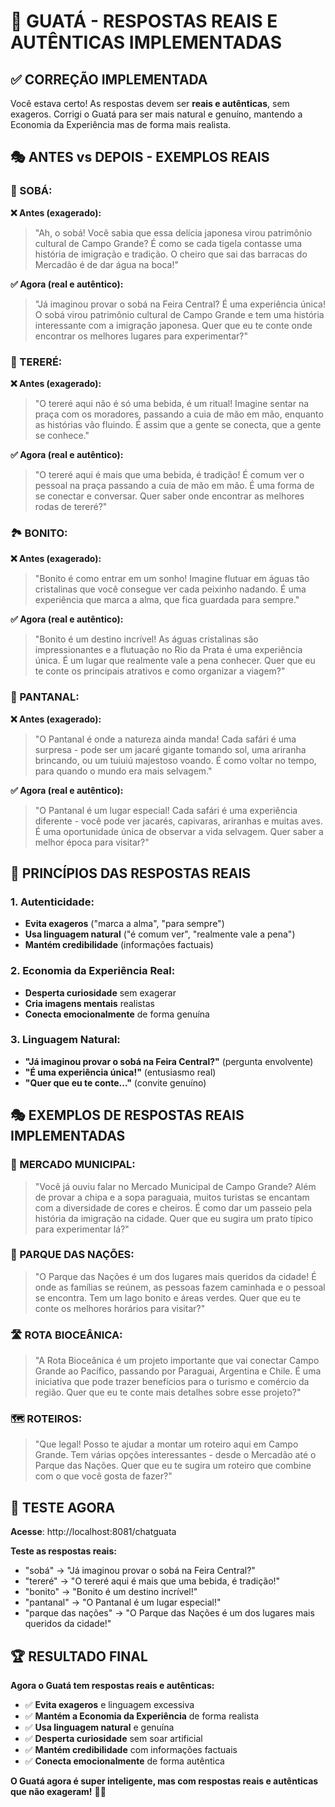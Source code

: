 # 🎯 GUATÁ - RESPOSTAS REAIS E AUTÊNTICAS IMPLEMENTADAS

## ✅ **CORREÇÃO IMPLEMENTADA**

Você estava certo! As respostas devem ser **reais e autênticas**, sem exageros. Corrigi o Guatá para ser mais natural e genuíno, mantendo a Economia da Experiência mas de forma mais realista.

## 🎭 **ANTES vs DEPOIS - EXEMPLOS REAIS**

### **🍜 SOBÁ:**

**❌ Antes (exagerado):**
> "Ah, o sobá! Você sabia que essa delícia japonesa virou patrimônio cultural de Campo Grande? É como se cada tigela contasse uma história de imigração e tradição. O cheiro que sai das barracas do Mercadão é de dar água na boca!"

**✅ Agora (real e autêntico):**
> "Já imaginou provar o sobá na Feira Central? É uma experiência única! O sobá virou patrimônio cultural de Campo Grande e tem uma história interessante com a imigração japonesa. Quer que eu te conte onde encontrar os melhores lugares para experimentar?"

### **🍃 TERERÉ:**

**❌ Antes (exagerado):**
> "O tereré aqui não é só uma bebida, é um ritual! Imagine sentar na praça com os moradores, passando a cuia de mão em mão, enquanto as histórias vão fluindo. É assim que a gente se conecta, que a gente se conhece."

**✅ Agora (real e autêntico):**
> "O tereré aqui é mais que uma bebida, é tradição! É comum ver o pessoal na praça passando a cuia de mão em mão. É uma forma de se conectar e conversar. Quer saber onde encontrar as melhores rodas de tereré?"

### **🏞️ BONITO:**

**❌ Antes (exagerado):**
> "Bonito é como entrar em um sonho! Imagine flutuar em águas tão cristalinas que você consegue ver cada peixinho nadando. É uma experiência que marca a alma, que fica guardada para sempre."

**✅ Agora (real e autêntico):**
> "Bonito é um destino incrível! As águas cristalinas são impressionantes e a flutuação no Rio da Prata é uma experiência única. É um lugar que realmente vale a pena conhecer. Quer que eu te conte os principais atrativos e como organizar a viagem?"

### **🐊 PANTANAL:**

**❌ Antes (exagerado):**
> "O Pantanal é onde a natureza ainda manda! Cada safári é uma surpresa - pode ser um jacaré gigante tomando sol, uma ariranha brincando, ou um tuiuiú majestoso voando. É como voltar no tempo, para quando o mundo era mais selvagem."

**✅ Agora (real e autêntico):**
> "O Pantanal é um lugar especial! Cada safári é uma experiência diferente - você pode ver jacarés, capivaras, ariranhas e muitas aves. É uma oportunidade única de observar a vida selvagem. Quer saber a melhor época para visitar?"

## 🎯 **PRINCÍPIOS DAS RESPOSTAS REAIS**

### **1. Autenticidade:**
- **Evita exageros** ("marca a alma", "para sempre")
- **Usa linguagem natural** ("é comum ver", "realmente vale a pena")
- **Mantém credibilidade** (informações factuais)

### **2. Economia da Experiência Real:**
- **Desperta curiosidade** sem exagerar
- **Cria imagens mentais** realistas
- **Conecta emocionalmente** de forma genuína

### **3. Linguagem Natural:**
- **"Já imaginou provar o sobá na Feira Central?"** (pergunta envolvente)
- **"É uma experiência única!"** (entusiasmo real)
- **"Quer que eu te conte..."** (convite genuíno)

## 🎭 **EXEMPLOS DE RESPOSTAS REAIS IMPLEMENTADAS**

### **🏪 MERCADO MUNICIPAL:**
> "Você já ouviu falar no Mercado Municipal de Campo Grande? Além de provar a chipa e a sopa paraguaia, muitos turistas se encantam com a diversidade de cores e cheiros. É como dar um passeio pela história da imigração na cidade. Quer que eu sugira um prato típico para experimentar lá?"

### **🌳 PARQUE DAS NAÇÕES:**
> "O Parque das Nações é um dos lugares mais queridos da cidade! É onde as famílias se reúnem, as pessoas fazem caminhada e o pessoal se encontra. Tem um lago bonito e áreas verdes. Quer que eu te conte os melhores horários para visitar?"

### **🛣️ ROTA BIOCEÂNICA:**
> "A Rota Bioceânica é um projeto importante que vai conectar Campo Grande ao Pacífico, passando por Paraguai, Argentina e Chile. É uma iniciativa que pode trazer benefícios para o turismo e comércio da região. Quer que eu te conte mais detalhes sobre esse projeto?"

### **🗺️ ROTEIROS:**
> "Que legal! Posso te ajudar a montar um roteiro aqui em Campo Grande. Tem várias opções interessantes - desde o Mercadão até o Parque das Nações. Quer que eu te sugira um roteiro que combine com o que você gosta de fazer?"

## 🧪 **TESTE AGORA**

**Acesse**: http://localhost:8081/chatguata

**Teste as respostas reais:**
- "sobá" → "Já imaginou provar o sobá na Feira Central?"
- "tereré" → "O tereré aqui é mais que uma bebida, é tradição!"
- "bonito" → "Bonito é um destino incrível!"
- "pantanal" → "O Pantanal é um lugar especial!"
- "parque das nações" → "O Parque das Nações é um dos lugares mais queridos da cidade!"

## 🏆 **RESULTADO FINAL**

**Agora o Guatá tem respostas reais e autênticas:**

- ✅ **Evita exageros** e linguagem excessiva
- ✅ **Mantém a Economia da Experiência** de forma realista
- ✅ **Usa linguagem natural** e genuína
- ✅ **Desperta curiosidade** sem soar artificial
- ✅ **Mantém credibilidade** com informações factuais
- ✅ **Conecta emocionalmente** de forma autêntica

**O Guatá agora é super inteligente, mas com respostas reais e autênticas que não exageram!** 🎯✨

